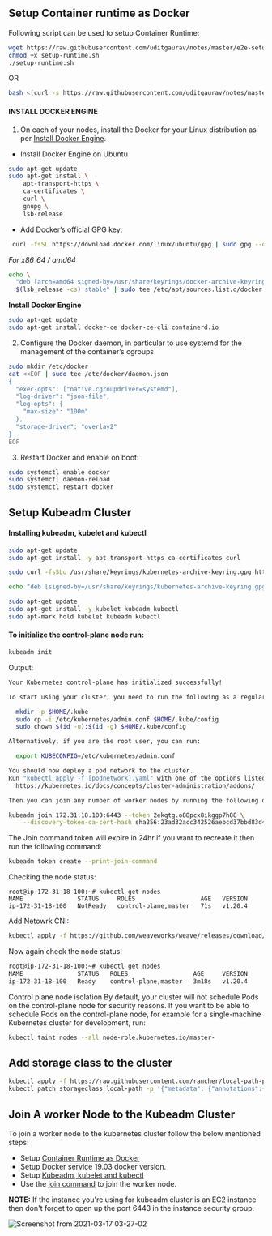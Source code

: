 ## Setup Container runtime as Docker

Following script can be used to setup Container Runtime:
```bash
wget https://raw.githubusercontent.com/uditgaurav/notes/master/e2e-setup/cluster-setup/kubeadm/setup-runtime.sh
chmod +x setup-runtime.sh
./setup-runtime.sh
```
OR
```bash
bash <(curl -s https://raw.githubusercontent.com/uditgaurav/notes/master/e2e-setup/cluster-setup/kubeadm/setup-runtime.sh)
```

#### INSTALL DOCKER ENGINE

1. On each of your nodes, install the Docker for your Linux distribution as per [Install Docker Engine](https://docs.docker.com/engine/install/#server).
- Install Docker Engine on Ubuntu

```bash
sudo apt-get update
sudo apt-get install \
    apt-transport-https \
    ca-certificates \
    curl \
    gnupg \
    lsb-release
```
- Add Docker’s official GPG key:

```bash
 curl -fsSL https://download.docker.com/linux/ubuntu/gpg | sudo gpg --dearmor -o /usr/share/keyrings/docker-archive-keyring.gpg
```
_For x86_64 / amd64_
```bash
echo \
  "deb [arch=amd64 signed-by=/usr/share/keyrings/docker-archive-keyring.gpg] https://download.docker.com/linux/ubuntu \
  $(lsb_release -cs) stable" | sudo tee /etc/apt/sources.list.d/docker.list > /dev/null
```

**Install Docker Engine**
```bash
sudo apt-get update
sudo apt-get install docker-ce docker-ce-cli containerd.io
```

2. Configure the Docker daemon, in particular to use systemd for the management of the container’s cgroups

```bash
sudo mkdir /etc/docker
cat <<EOF | sudo tee /etc/docker/daemon.json
{
  "exec-opts": ["native.cgroupdriver=systemd"],
  "log-driver": "json-file",
  "log-opts": {
    "max-size": "100m"
  },
  "storage-driver": "overlay2"
}
EOF
```

3. Restart Docker and enable on boot:

```bash
sudo systemctl enable docker
sudo systemctl daemon-reload
sudo systemctl restart docker
```

## Setup Kubeadm Cluster

#### Installing kubeadm, kubelet and kubectl
```bash
sudo apt-get update
sudo apt-get install -y apt-transport-https ca-certificates curl

sudo curl -fsSLo /usr/share/keyrings/kubernetes-archive-keyring.gpg https://packages.cloud.google.com/apt/doc/apt-key.gpg

echo "deb [signed-by=/usr/share/keyrings/kubernetes-archive-keyring.gpg] https://apt.kubernetes.io/ kubernetes-xenial main" | sudo tee /etc/apt/sources.list.d/kubernetes.list

sudo apt-get update
sudo apt-get install -y kubelet kubeadm kubectl
sudo apt-mark hold kubelet kubeadm kubectl
```

#### To initialize the control-plane node run:

```bash
kubeadm init 
```

Output:

```bash
Your Kubernetes control-plane has initialized successfully!

To start using your cluster, you need to run the following as a regular user:

  mkdir -p $HOME/.kube
  sudo cp -i /etc/kubernetes/admin.conf $HOME/.kube/config
  sudo chown $(id -u):$(id -g) $HOME/.kube/config

Alternatively, if you are the root user, you can run:

  export KUBECONFIG=/etc/kubernetes/admin.conf

You should now deploy a pod network to the cluster.
Run "kubectl apply -f [podnetwork].yaml" with one of the options listed at:
  https://kubernetes.io/docs/concepts/cluster-administration/addons/

Then you can join any number of worker nodes by running the following on each as root:

kubeadm join 172.31.18.100:6443 --token 2ekqtg.o88pcx8ikggp7h88 \
    --discovery-token-ca-cert-hash sha256:23ad32acc342526aebcd37bbd83d473f8b22fed3bb71677895178c77585d6167 
```

The Join command token will expire in 24hr if you want to recreate it then run the following command:
```bash
kubeadm token create --print-join-command
```


Checking the node status:

```
root@ip-172-31-18-100:~# kubectl get nodes
NAME               STATUS     ROLES                  AGE   VERSION
ip-172-31-18-100   NotReady   control-plane,master   71s   v1.20.4
```

Add Netowrk CNI:

```bash
kubectl apply -f https://github.com/weaveworks/weave/releases/download/v2.8.1/weave-daemonset-k8s.yaml
```
Now again check the node status:
```bash
root@ip-172-31-18-100:~# kubectl get nodes
NAME               STATUS   ROLES                  AGE     VERSION
ip-172-31-18-100   Ready    control-plane,master   3m18s   v1.20.4
```
Control plane node isolation
By default, your cluster will not schedule Pods on the control-plane node for security reasons. 
If you want to be able to schedule Pods on the control-plane node, 
for example for a single-machine Kubernetes cluster for development, run:
```bash
kubectl taint nodes --all node-role.kubernetes.io/master-
```

## Add storage class to the cluster

```bash
kubectl apply -f https://raw.githubusercontent.com/rancher/local-path-provisioner/master/deploy/local-path-storage.yaml
kubectl patch storageclass local-path -p '{"metadata": {"annotations":{"storageclass.kubernetes.io/is-default-class":"true"}}}'
```

## Join A worker Node to the Kubeadm Cluster

To join a worker node to the kubernetes cluster follow the below mentioned steps:

- Setup [Container Runtime as Docker](https://github.com/uditgaurav/notes/tree/master/e2e-setup/cluster-setup/kubeadm#setup-container-runtime-as-docker)
- Setup Docker service 19.03 docker version.
- Setup [Kubeadm, kubelet and kubectl](https://github.com/uditgaurav/notes/tree/master/e2e-setup/cluster-setup/kubeadm#installing-kubeadm-kubelet-and-kubectl)
- Use the [join command](https://github.com/uditgaurav/notes/tree/master/e2e-setup/cluster-setup/kubeadm#to-initialize-the-control-plane-node-run) to join the worker node.

**NOTE:** If the instance you're using for kubeadm cluster is an EC2 instance then don't forget to open up the port 6443 in the instance security group.

![Screenshot from 2021-03-17 03-27-02](https://user-images.githubusercontent.com/35391335/111385351-ae44dc00-86d0-11eb-851d-93d6c4800dbb.png)


